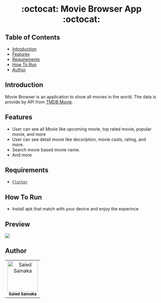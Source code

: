 <h1 align="center">:octocat: Movie Browser App :octocat:</h1>

## Table of Contents

- [Introduction](#introduction)
- [Features](#features)
- [Requirements](#requirements)
- [How To Run](howtorun)
- [Author](#author)

## Introduction
Movie Browser is an application to show all movies in the world. The data is provide by API from <a href="https://www.themoviedb.org/documentation/api">TMDB Movie</a>.


## Features
* User can see all Movie like upcoming movie, top rated movie, popular movie, and more
* User can see detail movie like decsription, movie casts, rating, and more.
* Search movie based movie name.
* And more

## Requirements
* [`Flutter`](http://flutter.dev/) 


## How To Run
* Install apk that match with your device and enjoy the experince

## Preview
![](Movie-Brower.gif)


## Author
<center>
  <table>
    <tr>
      <td align="center">
        <a href="https://github.com/ElsaiedSamaka">
          <img width="100" src="https://pbs.twimg.com/profile_images/1271892563864236033/867cuEmY_400x400.jpg" alt="Saied Samaka"><br/>
          <sub><b>Saied Samaka</b></sub>
        </a>
      </td>
    </tr>
  </table>
</center>
